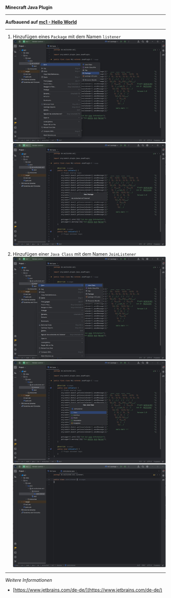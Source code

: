 **Minecraft Java Plugin**

---

**Aufbauend auf [mc1 - Hello World](https://github.com/dr-woitschek/minecraft/tree/main/JavaEdition/Plugins/mc1/)**

---

1. Hinzufügen eines `Package` mit dem Namen `listener`
   ![Screenshot](https://github.com/dr-woitschek/minecraft/blob/main/JavaEdition/Plugins/mc2/Bilder/IntelliJ_IDEA_01.jpg)
   ![Screenshot](https://github.com/dr-woitschek/minecraft/blob/main/JavaEdition/Plugins/mc2/Bilder/IntelliJ_IDEA_02.jpg)

2. Hinzufügen einer `Java Class` mit dem Namen `JoinListener`
   ![Screenshot](https://github.com/dr-woitschek/minecraft/blob/main/JavaEdition/Plugins/mc2/Bilder/IntelliJ_IDEA_03.jpg)
   ![Screenshot](https://github.com/dr-woitschek/minecraft/blob/main/JavaEdition/Plugins/mc2/Bilder/IntelliJ_IDEA_04.jpg)
   ![Screenshot](https://github.com/dr-woitschek/minecraft/blob/main/JavaEdition/Plugins/mc2/Bilder/IntelliJ_IDEA_05.jpg)


---

_Weitere Informationen_
- [https://www.jetbrains.com/de-de/](https://www.jetbrains.com/de-de/)
